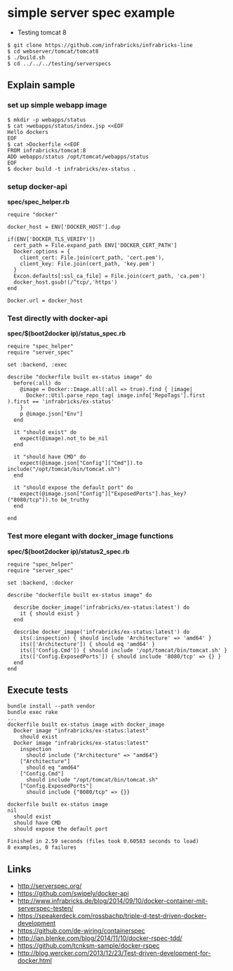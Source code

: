 # simple server spec example

* Testing tomcat 8

```
$ git clone https://github.com/infrabricks/infrabricks-line
$ cd webserver/tomcat/tomcat8
$ ./build.sh
$ cd ../../../testing/serverspecs
```

## Explain sample

### set up simple webapp image

```
$ mkdir -p webapps/status
$ cat >webapps/status/index.jsp <<EOF
Hello dockers
EOF
$ cat >Dockerfile <<EOF
FROM infrabricks/tomcat:8
ADD webapps/status /opt/tomcat/webapps/status
EOF
$ docker build -t infrabricks/ex-status .
```

### setup docker-api

**spec/spec_helper.rb**

```
require "docker"

docker_host = ENV['DOCKER_HOST'].dup

if(ENV['DOCKER_TLS_VERIFY'])
  cert_path = File.expand_path ENV['DOCKER_CERT_PATH']
  Docker.options = {
    client_cert: File.join(cert_path, 'cert.pem'),
    client_key: File.join(cert_path, 'key.pem')
  }
  Excon.defaults[:ssl_ca_file] = File.join(cert_path, 'ca.pem')
  docker_host.gsub!(/^tcp/,'https')
end

Docker.url = docker_host
```

### Test directly with docker-api

**spec/$(boot2docker ip)/status_spec.rb**


```
require "spec_helper"
require "server_spec"

set :backend, :exec

describe "dockerfile built ex-status image" do
  before(:all) do
    @image = Docker::Image.all(:all => true).find { |image|
      Docker::Util.parse_repo_tag( image.info['RepoTags'].first ).first == 'infrabricks/ex-status'
    }
    p @image.json["Env"]
  end

  it "should exist" do
    expect(@image).not_to be_nil
  end

  it "should have CMD" do
    expect(@image.json["Config"]["Cmd"]).to include("/opt/tomcat/bin/tomcat.sh")
  end

  it "should expose the default port" do
    expect(@image.json["Config"]["ExposedPorts"].has_key?("8080/tcp")).to be_truthy
  end

end
```

### Test more elegant with docker_image functions

**spec/$(boot2docker ip)/status2_spec.rb**

```
require "spec_helper"
require "server_spec"

set :backend, :docker

describe "dockerfile built ex-status image" do

  describe docker_image('infrabricks/ex-status:latest') do
    it { should exist }
  end

  describe docker_image('infrabricks/ex-status:latest') do
    its(:inspection) { should include 'Architecture' => 'amd64' }
    its(['Architecture']) { should eq 'amd64' }
    its(['Config.Cmd']) { should include '/opt/tomcat/bin/tomcat.sh' }
    its(['Config.ExposedPorts']) { should include '8080/tcp' => {} }
  end
end
```

## Execute tests

```
bundle install --path vendor
bundle exec rake
...
dockerfile built ex-status image with docker_image
  Docker image "infrabricks/ex-status:latest"
    should exist
  Docker image "infrabricks/ex-status:latest"
    inspection
      should include {"Architecture" => "amd64"}
    ["Architecture"]
      should eq "amd64"
    ["Config.Cmd"]
      should include "/opt/tomcat/bin/tomcat.sh"
    ["Config.ExposedPorts"]
      should include {"8080/tcp" => {}}

dockerfile built ex-status image
nil
  should exist
  should have CMD
  should expose the default port

Finished in 2.59 seconds (files took 0.60583 seconds to load)
8 examples, 0 failures

```

## Links

* http://serverspec.org/
* https://github.com/swipely/docker-api
* http://www.infrabricks.de/blog/2014/09/10/docker-container-mit-serverspec-testen/
* https://speakerdeck.com/rossbachp/triple-d-test-driven-docker-development
* https://github.com/de-wiring/containerspec
* http://ian.blenke.com/blog/2014/11/10/docker-rspec-tdd/
* https://github.com/tcnksm-sample/docker-rspec
* http://blog.wercker.com/2013/12/23/Test-driven-development-for-docker.html
